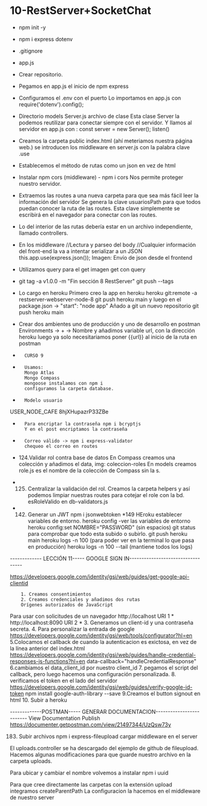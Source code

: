 ﻿# 10-RestServer+SocketChat
* npm init -y
* npm i express dotenv
* .gitignore 
* app.js 
* Crear repositorio.
*   Pegamos en app.js el inicio de npm express
* Configuramos el .env con el puerto 
        Lo importamos en app.js con require('dotenv').config();
* Directorio models 
        Server.js archivo de clase 
        Esta clase Server la podemos reutilizar para conectar siempre con el servidor.
        Y llamos al servidor en app.js con : const server = new Server();
        listen()
* Creamos la carpeta public
        index.html (ahí meteriamos nuestra página web.)
        se introducen los middleware en server.js con la palabra clave .use 
* Establecemos el método de rutas como un json en vez de html 
* Instalar npm cors (middleware) - npm i cors
        Nos permite proteger nuestro servidor.
* Extraemos las routes a una nueva carpeta para que sea más fácil leer la información del servidor 
        Se genera la clave usuariosPath para que todos puedan conocer la ruta de las routes.
        Esta clave simplemente se escribirá en el navegador para conectar con las routes.
* Lo del interior de las rutas debería estar en un archivo independiente, llamado controllers.
* En los middleware
        //Lectura y parseo del body
        //Cualquier información del front-end la va a intentar serializar a un JSON
        this.app.use(express.json());
        Imagen: Envío de json desde el frontend
* Utilizamos query para el get imagen get con query
* git tag -a v1.0.0 -m "Fin sección 8 RestServer"
        git push --tags
* Lo cargo en heroku 
        Primero creo la app en heroku
        heroku git:remote -a restserver-webserver-node-8
        git push heroku main
        y luego en el package.json -> "start": "node app"
        Añado a git un nuevo repositorio
        git push heroku main
* Crear dos ambientes uno de producción y uno de desarrollo en postman
        Environments -> + -> Nombre y añadimos variable url, con la dirección heroku 
        luego ya solo necesitariamos poner {{url}} al inicio de la ruta en postman

*       CURSO 9

*       Usamos:
        Mongo Atlas 
        Mongo Compass 
        mongoose instalamos con npm i
        configuramos la carpeta database.

*       Modelo usuario 

USER_NODE_CAFE
8hjXHupazrP33ZBe

*       Para encriptar la contraseña npm i bcryptjs
        Y en el post encriptamos la contraseña
*       Correo válido -> npm i express-validator
        chequeo el correo en routes

* 124.Validar rol contra base de datos 
        En Compass creamos una colección y añadimos el data, img: coleccion-roles 
        En models creamos role.js es el nombre de la colección de Compass sin la s.

* 125. Centralizar la validación del rol.
        Creamos la carpeta helpers y así podemos limpiar nuestras routes para cotejar el role con la bd.
        esRoleValido en db-validators.js
* 142. Generar un JWT
        npm i jsonwebtoken
*149 HEroku establecer variables de entorno.
        heroku config -ver las variables de entorno
        heroku config:set NOMBRE="PASSWORD" (sin espacios)
        git status para comprobar que todo esta subido o subirlo.
        git push heroku main
        heroku logs -n 100 (para poder ver en la terminal lo que pasa en producción)
        heroku logs -n 100 --tail (mantiene todos los logs)

------------- LECCIÓN 11----- GOOGLE SIGN IN----------------------------------
        
https://developers.google.com/identity/gsi/web/guides/get-google-api-clientid

        1. Creamos consentimientos 
        2. Creamos credenciales y añadimos dos rutas
        Orígenes autorizados de JavaScript

Para usar con solicitudes de un navegador
http://localhost
URI 1 *
http://localhost:8090
URI 2 *
        3. Generamos un client-id y una contraseña secreta.
        4. Para personalizar la entrada de google
        https://developers.google.com/identity/gsi/web/tools/configurator?hl=en
        5.Colocamos el callback de cuando la autenticacion es exictosa, en vez de la 
        línea anterior del index.html
        https://developers.google.com/identity/gsi/web/guides/handle-credential-responses-js-functions?hl=en
        data-callback="handleCredentialResponse"
        6.cambiamos el data_client_id por nuestro client_id
        7. pegamos el script del callback,
        pero luego hacemos una configuración personalizada.
        8. verificamos el token en el lado del servidor
        https://developers.google.com/identity/gsi/web/guides/verify-google-id-token
        npm install google-auth-library --save
        9.Creamos el button signout en html
        10. Subir a heroku



-------------POSTMAN----- GENERAR DOCUMENTACION-------------------------
View Documentation
Publish 
https://documenter.getpostman.com/view/21497344/UzQsw73y

183. Subir archivos npm i express-fileupload
 cargar middleware en el server

 El uploads.controller se ha descargado del ejemplo de github de fileupload.
 Hacemos algunas modificaciones para que guarde nuestro archivo en la carpeta uploads.

Para ubicar y cambiar el nombre volvemos a instalar npm i uuid

Para que cree directamente las carpetas con la extensión upload integramos createParentPath
        La configuracion la hacemos en el middleware de nuestro server
